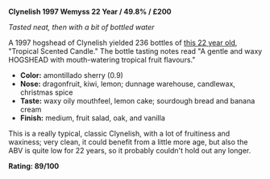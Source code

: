 **Clynelish 1997 Wemyss 22 Year / 49.8% /  £200**

*Tasted neat, then with a bit of bottled water*

A 1997 hogshead of Clynelish yielded 236 bottles of [this 22 year old](https://www.whiskybase.com/whiskies/whisky/160525/clynelish-1997-wy),  "Tropical Scented Candle."  The bottle tasting notes read "A gentle and waxy HOGSHEAD with mouth-watering tropical fruit flavours."

* **Color:** amontillado sherry (0.9)
* **Nose:** dragonfruit, kiwi, lemon; dunnage warehouse, candlewax, christmas spice
* **Taste:** waxy oily mouthfeel, lemon cake; sourdough bread and banana cream
* **Finish:** medium, fruit salad, oak, and vanilla

This is a really typical, classic Clynelish, with a lot of fruitiness and waxiness; very clean, it could benefit from a little more age, but also the ABV is quite low for 22 years, so it probably couldn't hold out any longer.

**Rating: 89/100**